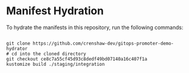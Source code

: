 
# Manifest Hydration

To hydrate the manifests in this repository, run the following commands:

```shell

git clone https://github.com/crenshaw-dev/gitops-promoter-demo-hydrator
# cd into the cloned directory
git checkout ce8c7a55cf45d93c8dedf49bd07140a16c407f1a
kustomize build ./staging/integration
```